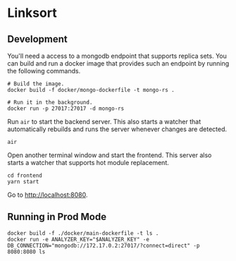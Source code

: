 # Linksort

## Development

You'll need a access to a mongodb endpoint that supports replica sets. You can build and run a docker image that provides such an endpoint by running the following commands.

```
# Build the image.
docker build -f docker/mongo-dockerfile -t mongo-rs .

# Run it in the background.
docker run -p 27017:27017 -d mongo-rs
```

Run `air` to start the backend server. This also starts a watcher that automatically rebuilds and runs the server whenever changes are detected.

```
air
```

Open another terminal window and start the frontend. This server also starts a watcher that supports hot module replacement.

```
cd frontend
yarn start
```

Go to [http://localhost:8080](http://localhost:8080).

## Running in Prod Mode

```
docker build -f ./docker/main-dockerfile -t ls .
docker run -e ANALYZER_KEY="$ANALYZER_KEY" -e DB_CONNECTION="mongodb://172.17.0.2:27017/?connect=direct" -p 8080:8080 ls
```
